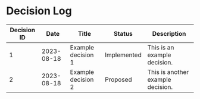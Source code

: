 # Decision Log

| Decision ID | Date | Title | Status | Description |
| --- | --- | --- | --- | --- |
| 1 | 2023-08-18 | Example decision 1 | Implemented | This is an example decision. |
| 2 | 2023-08-18 | Example decision 2 | Proposed | This is another example decision. |
